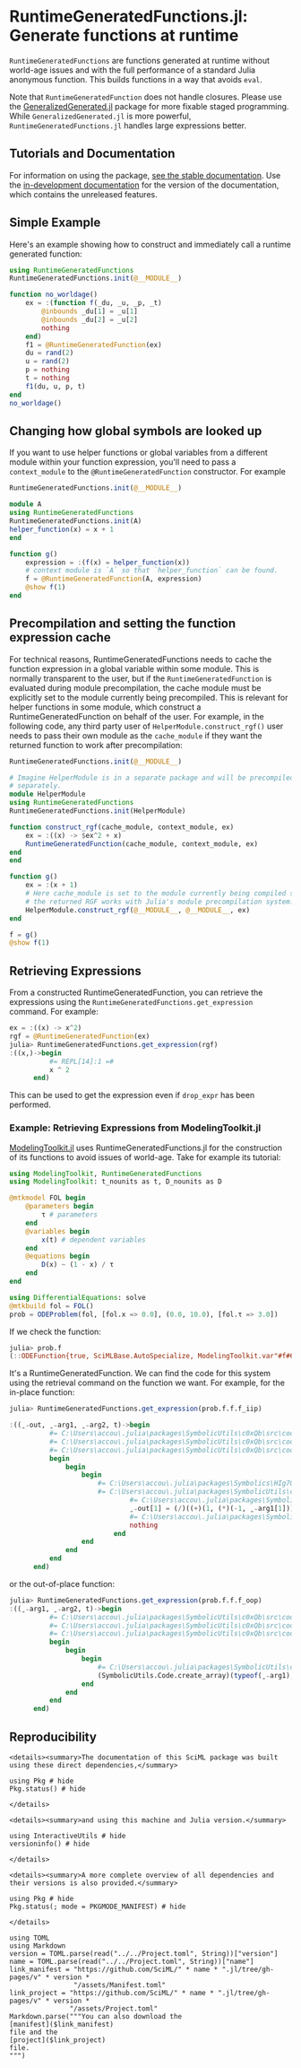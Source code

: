 # RuntimeGeneratedFunctions.jl: Generate functions at runtime

`RuntimeGeneratedFunctions` are functions generated at runtime without world-age
issues and with the full performance of a standard Julia anonymous function. This
builds functions in a way that avoids `eval`.

Note that `RuntimeGeneratedFunction` does not handle closures. Please use the
[GeneralizedGenerated.jl](https://github.com/JuliaStaging/GeneralizedGenerated.jl)
package for more fixable staged programming. While `GeneralizedGenerated.jl` is
more powerful, `RuntimeGeneratedFunctions.jl` handles large expressions better.

## Tutorials and Documentation

For information on using the package,
[see the stable documentation](https://docs.sciml.ai/RuntimeGeneratedFunctions/stable/). Use the
[in-development documentation](https://docs.sciml.ai/RuntimeGeneratedFunctions/dev/) for the version of
the documentation, which contains the unreleased features.

## Simple Example

Here's an example showing how to construct and immediately call a runtime
generated function:

```julia
using RuntimeGeneratedFunctions
RuntimeGeneratedFunctions.init(@__MODULE__)

function no_worldage()
    ex = :(function f(_du, _u, _p, _t)
        @inbounds _du[1] = _u[1]
        @inbounds _du[2] = _u[2]
        nothing
    end)
    f1 = @RuntimeGeneratedFunction(ex)
    du = rand(2)
    u = rand(2)
    p = nothing
    t = nothing
    f1(du, u, p, t)
end
no_worldage()
```

## Changing how global symbols are looked up

If you want to use helper functions or global variables from a different
module within your function expression, you'll need to pass a `context_module`
to the `@RuntimeGeneratedFunction` constructor. For example

```julia
RuntimeGeneratedFunctions.init(@__MODULE__)

module A
using RuntimeGeneratedFunctions
RuntimeGeneratedFunctions.init(A)
helper_function(x) = x + 1
end

function g()
    expression = :(f(x) = helper_function(x))
    # context module is `A` so that `helper_function` can be found.
    f = @RuntimeGeneratedFunction(A, expression)
    @show f(1)
end
```

## Precompilation and setting the function expression cache

For technical reasons, RuntimeGeneratedFunctions needs to cache the function
expression in a global variable within some module. This is normally
transparent to the user, but if the `RuntimeGeneratedFunction` is evaluated
during module precompilation, the cache module must be explicitly set to the
module currently being precompiled. This is relevant for helper functions in
some module, which construct a RuntimeGeneratedFunction on behalf of the user.
For example, in the following code, any third party user of
`HelperModule.construct_rgf()` user needs to pass their own module as the
`cache_module` if they want the returned function to work after precompilation:

```julia
RuntimeGeneratedFunctions.init(@__MODULE__)

# Imagine HelperModule is in a separate package and will be precompiled
# separately.
module HelperModule
using RuntimeGeneratedFunctions
RuntimeGeneratedFunctions.init(HelperModule)

function construct_rgf(cache_module, context_module, ex)
    ex = :((x) -> $ex^2 + x)
    RuntimeGeneratedFunction(cache_module, context_module, ex)
end
end

function g()
    ex = :(x + 1)
    # Here cache_module is set to the module currently being compiled so that
    # the returned RGF works with Julia's module precompilation system.
    HelperModule.construct_rgf(@__MODULE__, @__MODULE__, ex)
end

f = g()
@show f(1)
```

## Retrieving Expressions

From a constructed RuntimeGeneratedFunction, you can retrieve the expressions using the
`RuntimeGeneratedFunctions.get_expression` command. For example:

```julia
ex = :((x) -> x^2)
rgf = @RuntimeGeneratedFunction(ex)
julia> RuntimeGeneratedFunctions.get_expression(rgf)
:((x,)->begin
          #= REPL[14]:1 =#
          x ^ 2
      end)
```

This can be used to get the expression even if `drop_expr` has been performed.

### Example: Retrieving Expressions from ModelingToolkit.jl

[ModelingToolkit.jl](https://github.com/SciML/ModelingToolkit.jl) uses
RuntimeGeneratedFunctions.jl for the construction of its functions to avoid issues of
world-age. Take for example its tutorial:

```julia
using ModelingToolkit, RuntimeGeneratedFunctions
using ModelingToolkit: t_nounits as t, D_nounits as D

@mtkmodel FOL begin
    @parameters begin
        τ # parameters
    end
    @variables begin
        x(t) # dependent variables
    end
    @equations begin
        D(x) ~ (1 - x) / τ
    end
end

using DifferentialEquations: solve
@mtkbuild fol = FOL()
prob = ODEProblem(fol, [fol.x => 0.0], (0.0, 10.0), [fol.τ => 3.0])
```

If we check the function:

```julia
julia> prob.f
(::ODEFunction{true, SciMLBase.AutoSpecialize, ModelingToolkit.var"#f#697"{RuntimeGeneratedFunction{(:ˍ₋arg1, :ˍ₋arg2, :t), ModelingToolkit.var"#_RGF_ModTag", ModelingToolkit.var"#_RGF_ModTag", (0x2cce5cf2, 0xd20b0d73, 0xd14ed8a6, 0xa4d56c4f, 0x72958ea1), Nothing}, RuntimeGeneratedFunction{(:ˍ₋out, :ˍ₋arg1, :ˍ₋arg2, :t), ModelingToolkit.var"#_RGF_ModTag", ModelingToolkit.var"#_RGF_ModTag", (0x7f3c227e, 0x8f116bb1, 0xb3528ad5, 0x9c57c605, 0x60f580c3), Nothing}}, UniformScaling{Bool}, Nothing, Nothing, Nothing, Nothing, Nothing, Nothing, Nothing, Nothing, Nothing, Nothing, Nothing, ModelingToolkit.var"#852#generated_observed#706"{Bool, ODESystem, Dict{Any, Any}, Vector{Any}}, Nothing, ODESystem, Nothing, Nothing}) (generic function with 1 method)
```

It's a RuntimeGeneratedFunction. We can find the code for this system using the retrieval
command on the function we want. For example, for the in-place function:

```julia
julia> RuntimeGeneratedFunctions.get_expression(prob.f.f.f_iip)

:((ˍ₋out, ˍ₋arg1, ˍ₋arg2, t)->begin
          #= C:\Users\accou\.julia\packages\SymbolicUtils\c0xQb\src\code.jl:373 =#
          #= C:\Users\accou\.julia\packages\SymbolicUtils\c0xQb\src\code.jl:374 =#
          #= C:\Users\accou\.julia\packages\SymbolicUtils\c0xQb\src\code.jl:375 =#
          begin
              begin
                  begin
                      #= C:\Users\accou\.julia\packages\Symbolics\HIg7O\src\build_function.jl:546 =#
                      #= C:\Users\accou\.julia\packages\SymbolicUtils\c0xQb\src\code.jl:422 =# @inbounds begin
                              #= C:\Users\accou\.julia\packages\SymbolicUtils\c0xQb\src\code.jl:418 =#
                              ˍ₋out[1] = (/)((+)(1, (*)(-1, ˍ₋arg1[1])), ˍ₋arg2[1])
                              #= C:\Users\accou\.julia\packages\SymbolicUtils\c0xQb\src\code.jl:420 =#
                              nothing
                          end
                  end
              end
          end
      end)
```

or the out-of-place function:

```julia
julia> RuntimeGeneratedFunctions.get_expression(prob.f.f.f_oop)
:((ˍ₋arg1, ˍ₋arg2, t)->begin
          #= C:\Users\accou\.julia\packages\SymbolicUtils\c0xQb\src\code.jl:373 =#
          #= C:\Users\accou\.julia\packages\SymbolicUtils\c0xQb\src\code.jl:374 =#
          #= C:\Users\accou\.julia\packages\SymbolicUtils\c0xQb\src\code.jl:375 =#
          begin
              begin
                  begin
                      #= C:\Users\accou\.julia\packages\SymbolicUtils\c0xQb\src\code.jl:468 =#
                      (SymbolicUtils.Code.create_array)(typeof(ˍ₋arg1), nothing, Val{1}(), Val{(1,)}(), (/)((+)(1, (*)(-1, ˍ₋arg1[1])), ˍ₋arg2[1]))
                  end
              end
          end
      end)
```


## Reproducibility

```@raw html
<details><summary>The documentation of this SciML package was built using these direct dependencies,</summary>
```

```@example
using Pkg # hide
Pkg.status() # hide
```

```@raw html
</details>
```

```@raw html
<details><summary>and using this machine and Julia version.</summary>
```

```@example
using InteractiveUtils # hide
versioninfo() # hide
```

```@raw html
</details>
```

```@raw html
<details><summary>A more complete overview of all dependencies and their versions is also provided.</summary>
```

```@example
using Pkg # hide
Pkg.status(; mode = PKGMODE_MANIFEST) # hide
```

```@raw html
</details>
```

```@eval
using TOML
using Markdown
version = TOML.parse(read("../../Project.toml", String))["version"]
name = TOML.parse(read("../../Project.toml", String))["name"]
link_manifest = "https://github.com/SciML/" * name * ".jl/tree/gh-pages/v" * version *
                "/assets/Manifest.toml"
link_project = "https://github.com/SciML/" * name * ".jl/tree/gh-pages/v" * version *
               "/assets/Project.toml"
Markdown.parse("""You can also download the
[manifest]($link_manifest)
file and the
[project]($link_project)
file.
""")
```
